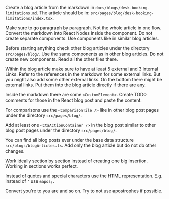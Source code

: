 Create a blog article from the markdown in `docs/blogs/desk-booking-limitations.md`. The article should be in: `src/pages/blog/desk-booking-limitations/index.tsx`.

Make sure to go paragraph by paragraph. Not the whole article in one flow. Convert the markdown into React Nodes inside the component. Do not create separate components. Use components like in similar blog articles.

Before starting anything check other blog articles under the directory `src/pages/blog/`. Use the same components as in other blog articles. Do not create new components. Read all the other files there.

Within the blog article make sure to have at least 5 external and 3 internal Links. Refer to the references in the markdown for some external links. But you might also add some other external links. On the bottom there might be external links. Put them into the blog article directly if there are any.

Inside the markdown there are some `<CustomElement>`. Create TODO comments for those in the React blog post and paste the content.

For comparisons use the `<ComparisonTile />` like in other blog post pages under the directory `src/pages/blog/`.

Add at least one `<CtaActionContainer />` in the blog post similar to other blog post pages under the directory `src/pages/blog/`.

You can find all blog posts ever under the base data structure `src/blogs/blogArticles.ts`. Add only the blog article but do not do other changes.

Work ideally section by section instead of creating one big insertion. Working in sections works perfect.

Instead of quotes and special characters use the HTML representation. E.g. instead of `'` use `&apos;`.

Convert you're to you are and so on. Try to not use apostrophes if possible.
